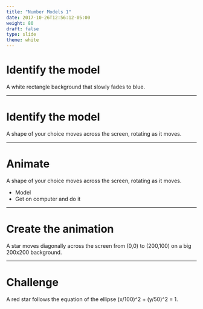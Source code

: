 ```yaml
---
title: "Number Models 1"
date: 2017-10-26T12:56:12-05:00
weight: 80
draft: false
type: slide
theme: white
---
```


# Identify the model

A white rectangle background that slowly fades to blue.

---

# Identify the model

A shape of your choice moves across the screen, rotating as it moves.

---

# Animate

A shape of your choice moves across the screen, rotating as it moves.

* Model
* Get on computer and do it

---

# Create the animation

A star moves diagonally across the screen from (0,0) to (200,100) on a big 200x200 background.

---

# Challenge 

A red star follows the equation of the ellipse (x/100)^2 + (y/50)^2 = 1.
